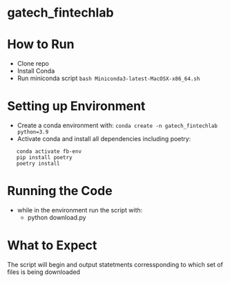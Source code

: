 # gatech_fintechlab


# How to Run

- Clone repo
- Install Conda 
- Run miniconda script
```bash Miniconda3-latest-MacOSX-x86_64.sh```

# Setting up Environment

- Create a conda environment with:
```conda create -n gatech_fintechlab python=3.9```
- Activate conda and install all dependencies including poetry:
```
   conda activate fb-env
   pip install poetry
   poetry install
```

# Running the Code

- while in the environment run the script with:
  - python download.py

# What to Expect

The script will begin and output statetments corressponding to which set of files is being downloaded
